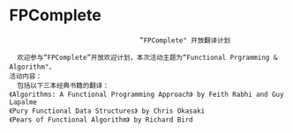 FPComplete
==========
     
                                     ”FPComplete" 开放翻译计划

      欢迎参与“FPComplete”开放欢迎计划，本次活动主题为“Functional Prgramming & Algorithm"，
    活动内容：
      包括以下三本经典书籍的翻译：
    《Algorithms: A Functional Programming Approach》 by Feith Rabhi and Guy Lapalme
    《Pury Functional Data Structures》 by Chris Okasaki
    《Pears of Functional Algorithm》 by Richard Bird
    
    
      
      
    
     
    
 
